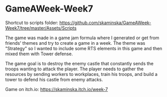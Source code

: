 # GameAWeek-Week7

Shortcut to scripts folder: https://github.com/skaminska/GameAWeek-Week7/tree/master/Assets/Scripts

The game was made in a game jam formula where I generated or get from friends' themes and try to create a game in a week. The theme was "Strategy" so I wanted to include some RTS elements in this game and then mixed them with Tower defense.

The game goal is to destroy the enemy castle that constantly sends the troops wanting to attack the player. The player needs to gather the resources by sending workers to workplaces, train his troops, and build a tower to defend his castle from enemy attacks.

Game on itch.io: https://skaminska.itch.io/week-7
